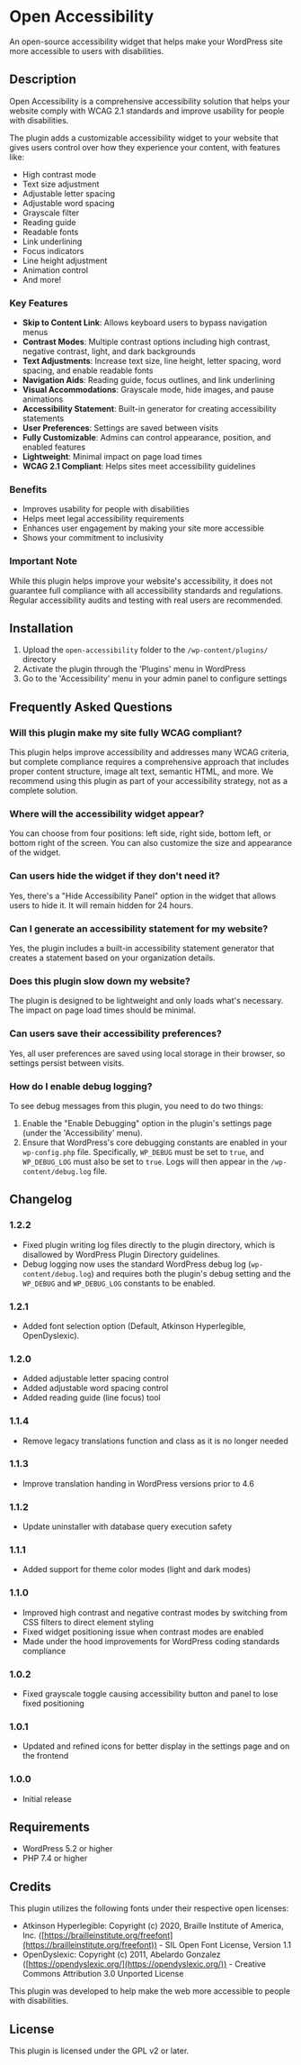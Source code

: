 # Open Accessibility

An open-source accessibility widget that helps make your WordPress site more accessible to users with disabilities.

## Description

Open Accessibility is a comprehensive accessibility solution that helps your website comply with WCAG 2.1 standards and improve usability for people with disabilities.

The plugin adds a customizable accessibility widget to your website that gives users control over how they experience your content, with features like:

* High contrast mode
* Text size adjustment
* Adjustable letter spacing
* Adjustable word spacing
* Grayscale filter
* Reading guide
* Readable fonts
* Link underlining
* Focus indicators
* Line height adjustment
* Animation control
* And more!

### Key Features

* **Skip to Content Link**: Allows keyboard users to bypass navigation menus
* **Contrast Modes**: Multiple contrast options including high contrast, negative contrast, light, and dark backgrounds
* **Text Adjustments**: Increase text size, line height, letter spacing, word spacing, and enable readable fonts
* **Navigation Aids**: Reading guide, focus outlines, and link underlining
* **Visual Accommodations**: Grayscale mode, hide images, and pause animations
* **Accessibility Statement**: Built-in generator for creating accessibility statements
* **User Preferences**: Settings are saved between visits
* **Fully Customizable**: Admins can control appearance, position, and enabled features
* **Lightweight**: Minimal impact on page load times
* **WCAG 2.1 Compliant**: Helps sites meet accessibility guidelines

### Benefits

* Improves usability for people with disabilities
* Helps meet legal accessibility requirements
* Enhances user engagement by making your site more accessible
* Shows your commitment to inclusivity

### Important Note

While this plugin helps improve your website's accessibility, it does not guarantee full compliance with all accessibility standards and regulations. Regular accessibility audits and testing with real users are recommended.

## Installation

1. Upload the `open-accessibility` folder to the `/wp-content/plugins/` directory
2. Activate the plugin through the 'Plugins' menu in WordPress
3. Go to the 'Accessibility' menu in your admin panel to configure settings

## Frequently Asked Questions

### Will this plugin make my site fully WCAG compliant?

This plugin helps improve accessibility and addresses many WCAG criteria, but complete compliance requires a comprehensive approach that includes proper content structure, image alt text, semantic HTML, and more. We recommend using this plugin as part of your accessibility strategy, not as a complete solution.

### Where will the accessibility widget appear?

You can choose from four positions: left side, right side, bottom left, or bottom right of the screen. You can also customize the size and appearance of the widget.

### Can users hide the widget if they don't need it?

Yes, there's a "Hide Accessibility Panel" option in the widget that allows users to hide it. It will remain hidden for 24 hours.

### Can I generate an accessibility statement for my website?

Yes, the plugin includes a built-in accessibility statement generator that creates a statement based on your organization details.

### Does this plugin slow down my website?

The plugin is designed to be lightweight and only loads what's necessary. The impact on page load times should be minimal.

### Can users save their accessibility preferences?

Yes, all user preferences are saved using local storage in their browser, so settings persist between visits.

### How do I enable debug logging?

To see debug messages from this plugin, you need to do two things:
1. Enable the "Enable Debugging" option in the plugin's settings page (under the 'Accessibility' menu).
2. Ensure that WordPress's core debugging constants are enabled in your `wp-config.php` file. Specifically, `WP_DEBUG` must be set to `true`, and `WP_DEBUG_LOG` must also be set to `true`. Logs will then appear in the `/wp-content/debug.log` file.

## Changelog

### 1.2.2
* Fixed plugin writing log files directly to the plugin directory, which is disallowed by WordPress Plugin Directory guidelines.
* Debug logging now uses the standard WordPress debug log (`wp-content/debug.log`) and requires both the plugin's debug setting and the `WP_DEBUG` and `WP_DEBUG_LOG` constants to be enabled.

### 1.2.1
* Added font selection option (Default, Atkinson Hyperlegible, OpenDyslexic).

### 1.2.0
* Added adjustable letter spacing control
* Added adjustable word spacing control
* Added reading guide (line focus) tool

### 1.1.4
* Remove legacy translations function and class as it is no longer needed

### 1.1.3
* Improve translation handing in WordPress versions prior to 4.6

### 1.1.2
* Update uninstaller with database query execution safety

### 1.1.1
* Added support for theme color modes (light and dark modes)

### 1.1.0
* Improved high contrast and negative contrast modes by switching from CSS filters to direct element styling
* Fixed widget positioning issue when contrast modes are enabled
* Made under the hood improvements for WordPress coding standards compliance

### 1.0.2
* Fixed grayscale toggle causing accessibility button and panel to lose fixed positioning

### 1.0.1
* Updated and refined icons for better display in the settings page and on the frontend

### 1.0.0
* Initial release

## Requirements

* WordPress 5.2 or higher
* PHP 7.4 or higher

## Credits

This plugin utilizes the following fonts under their respective open licenses:
* Atkinson Hyperlegible: Copyright (c) 2020, Braille Institute of America, Inc. ([https://brailleinstitute.org/freefont](https://brailleinstitute.org/freefont)) - SIL Open Font License, Version 1.1
* OpenDyslexic: Copyright (c) 2011, Abelardo Gonzalez ([https://opendyslexic.org/](https://opendyslexic.org/)) - Creative Commons Attribution 3.0 Unported License

This plugin was developed to help make the web more accessible to people with disabilities.

## License

This plugin is licensed under the GPL v2 or later.